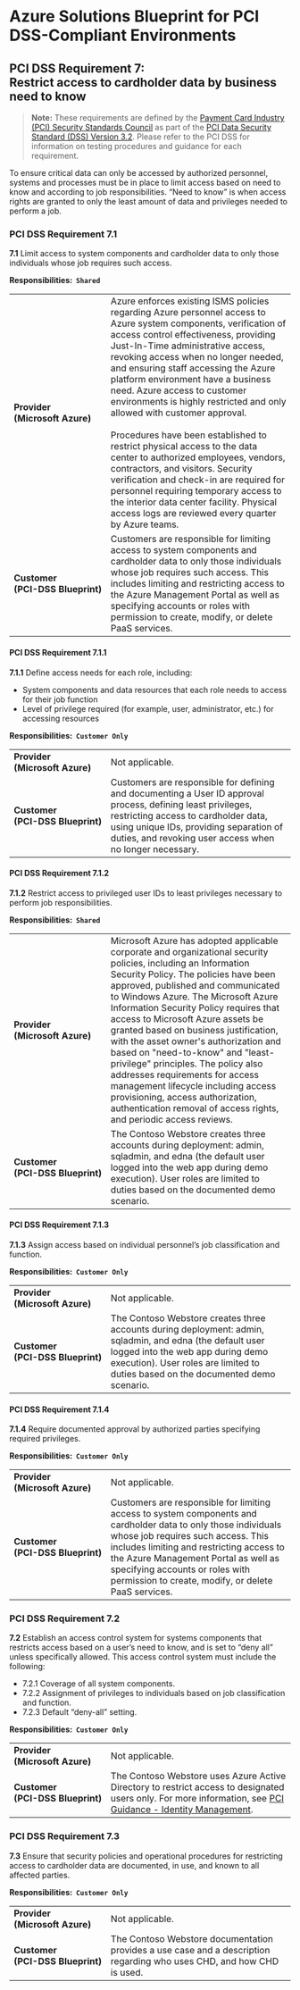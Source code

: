 ﻿# Azure Solutions Blueprint for PCI DSS-Compliant Environments  
## PCI DSS Requirement 7: <br /> Restrict access to cardholder data by business need to know  

> **Note:** These requirements are defined by the [Payment Card Industry (PCI) Security Standards Council](https://www.pcisecuritystandards.org/pci_security/) as part of the [PCI Data Security Standard (DSS) Version 3.2](https://www.pcisecuritystandards.org/document_library?category=pcidss&document=pci_dss). Please refer to the PCI DSS for information on testing procedures and guidance for each requirement.

To ensure critical data can only be accessed by authorized personnel, systems and processes must be in place to limit access based on need to know and according to job responsibilities.
“Need to know” is when access rights are granted to only the least amount of data and privileges needed to perform a job.

### PCI DSS Requirement 7.1

**7.1** Limit access to system components and cardholder data to only those individuals whose job requires such access.

**Responsibilities:&nbsp;&nbsp;`Shared`**

|||
|---|---|
| **Provider<br />(Microsoft&nbsp;Azure)** | Azure enforces existing ISMS policies regarding Azure personnel access to Azure system components, verification of access control effectiveness, providing Just-In-Time administrative access, revoking access when no longer needed, and ensuring staff accessing the Azure platform environment have a business need. Azure access to customer environments is highly restricted and only allowed with customer approval.<br /><br />Procedures have been established to restrict physical access to the data center to authorized employees, vendors, contractors, and visitors. Security verification and check-in are required for personnel requiring temporary access to the interior data center facility. Physical access logs are reviewed every quarter by Azure teams. |
| **Customer<br />(<nobr>PCI-DSS</nobr>&nbsp;Blueprint)** | Customers are responsible for limiting access to system components and cardholder data to only those individuals whose job requires such access. This includes limiting and restricting access to the Azure Management Portal as well as specifying accounts or roles with permission to create, modify, or delete PaaS services.|



#### PCI DSS Requirement 7.1.1

**7.1.1** Define access needs for each role, including:
- System components and data resources that each role needs to access for their job function
- Level of privilege required (for example, user, administrator, etc.) for accessing resources

**Responsibilities:&nbsp;&nbsp;`Customer Only`**

|||
|---|---|
| **Provider<br />(Microsoft&nbsp;Azure)** | Not applicable. |
| **Customer<br />(<nobr>PCI-DSS</nobr>&nbsp;Blueprint)** | Customers are responsible for defining and documenting a User ID approval process, defining least privileges, restricting access to cardholder data, using unique IDs, providing separation of duties, and revoking user access when no longer necessary.|



#### PCI DSS Requirement 7.1.2

**7.1.2** Restrict access to privileged user IDs to least privileges necessary to perform job responsibilities.

**Responsibilities:&nbsp;&nbsp;`Shared`**

|||
|---|---|
| **Provider<br />(Microsoft&nbsp;Azure)** | Microsoft Azure has adopted applicable corporate and organizational security policies, including an Information Security Policy. The policies have been approved, published and communicated to Windows Azure. The Microsoft Azure Information Security Policy requires that access to Microsoft Azure assets be granted based on business justification, with the asset owner's authorization and based on "need-to-know" and "least-privilege" principles. The policy also addresses requirements for access management lifecycle including access provisioning, access authorization, authentication removal of access rights, and periodic access reviews. |
| **Customer<br />(<nobr>PCI-DSS</nobr>&nbsp;Blueprint)** | The Contoso Webstore creates three accounts during deployment: admin, sqladmin, and edna (the default user logged into the web app during demo execution). User roles are limited to duties based on the documented demo scenario.|



#### PCI DSS Requirement 7.1.3

**7.1.3** Assign access based on individual personnel’s job classification and function.

**Responsibilities:&nbsp;&nbsp;`Customer Only`**

|||
|---|---|
| **Provider<br />(Microsoft&nbsp;Azure)** | Not applicable. |
| **Customer<br />(<nobr>PCI-DSS</nobr>&nbsp;Blueprint)** | The Contoso Webstore creates three accounts during deployment: admin, sqladmin, and edna (the default user logged into the web app during demo execution). User roles are limited to duties based on the documented demo scenario.|



#### PCI DSS Requirement 7.1.4

**7.1.4** Require documented approval by authorized parties specifying required privileges.

**Responsibilities:&nbsp;&nbsp;`Customer Only`**

|||
|---|---|
| **Provider<br />(Microsoft&nbsp;Azure)** | Not applicable. |
| **Customer<br />(<nobr>PCI-DSS</nobr>&nbsp;Blueprint)** | Customers are responsible for limiting access to system components and cardholder data to only those individuals whose job requires such access. This includes limiting and restricting access to the Azure Management Portal as well as specifying accounts or roles with permission to create, modify, or delete PaaS services.|



### PCI DSS Requirement 7.2

**7.2** Establish an access control system for systems components that restricts access based on a user’s need to know, and is set to “deny all” unless specifically allowed.
This access control system must include the following:
- 7.2.1 Coverage of all system components.
- 7.2.2 Assignment of privileges to individuals based on job classification and function.
- 7.2.3 Default “deny-all” setting.

**Responsibilities:&nbsp;&nbsp;`Customer Only`**

|||
|---|---|
| **Provider<br />(Microsoft&nbsp;Azure)** | Not applicable. |
| **Customer<br />(<nobr>PCI-DSS</nobr>&nbsp;Blueprint)** | The Contoso Webstore uses Azure Active Directory to restrict access to designated users only. For more information, see [PCI Guidance - Identity Management](index.md#identity-management).|



### PCI DSS Requirement 7.3

**7.3** Ensure that security policies and operational procedures for restricting access to cardholder data are documented, in use, and known to all affected parties.

**Responsibilities:&nbsp;&nbsp;`Customer Only`**

|||
|---|---|
| **Provider<br />(Microsoft&nbsp;Azure)** | Not applicable. |
| **Customer<br />(<nobr>PCI-DSS</nobr>&nbsp;Blueprint)** | The Contoso Webstore documentation provides a use case and a description regarding who uses CHD, and how CHD is used.|




